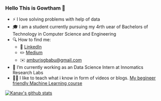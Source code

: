 ### Hello This is Gowtham 👋

- ⚡ I love solving problems with help of data
- 🎓 I am a student currently pursuing my 4rth uear of Bachelors of Technology in Computer Science and Engineering
- 🔍 How to find me: 
  - 🔄 [LinkedIn](https://www.linkedin.com/in/sai-gowtham-babu-amburi/)
  - ✏️ [Medium](https://medium.com/@amburisgbabu)
  - ✉️ amburisgbabu@gmail.com
- 💼 I’m currently working as an Data Science Intern at Innomatics Research Labs
- 👨‍🏫 I like to teach what i know in form of videos or blogs. [My begineer friendly Machine Learning course](https://atharvaguru.com/courses/introduction-to-machine-learning/)

[![Kanav's github stats](https://github-readme-stats.vercel.app/api?username=GowthamBabu2074&count_private=true&show_icons=true&theme=dracula&hide_rank=false)](https://github.com/GowthamBabu2074?tab=repositories)

